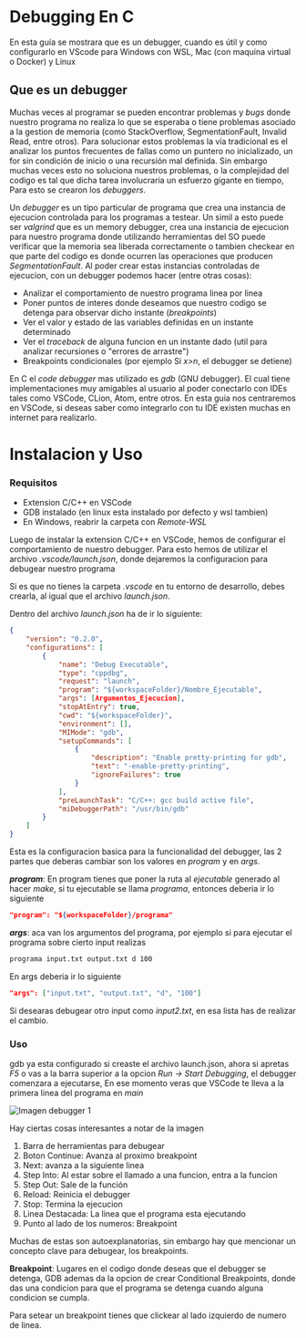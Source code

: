 # Debugging En C

En esta guía se mostrara que es un debugger, cuando es útil y como configurarlo en VScode para Windows con WSL, Mac (con maquina virtual o Docker) y Linux

## Que es un debugger
Muchas veces al programar se pueden encontrar problemas  y *bugs* donde nuestro programa no realiza lo que se esperaba o tiene problemas asociado a la gestion de memoria (como StackOverflow, SegmentationFault, Invalid Read, entre otros). 
Para solucionar estos problemas la vía tradicional es el analizar los puntos frecuentes de fallas como un puntero no inicializado, un for sin condición de inicio o una recursión mal definida. Sin embargo muchas veces esto no soluciona nuestros problemas, o la complejidad del codigo es tal que dicha tarea involucraria un esfuerzo gigante en tiempo, Para esto se crearon los *debuggers*.

Un *debugger* es un tipo particular de programa que crea una instancia de ejecucion controlada para los programas a testear. Un simil a esto puede ser *valgrind* que es un memory debugger, crea una instancia de ejecucion para nuestro programa donde utilizando herramientas del SO puede verificar que la memoria sea liberada correctamente o tambien checkear en que parte del codigo es donde ocurren las operaciones que producen *SegmentationFault*.
Al poder crear estas instancias controladas de ejecucion, con un debugger podemos hacer (entre otras cosas):

- Analizar el comportamiento de nuestro programa linea por linea
- Poner puntos de interes donde deseamos que nuestro codigo se detenga para observar dicho instante (*breakpoints*)
- Ver el valor y estado de las variables definidas en un instante determinado
- Ver el *traceback* de alguna funcion en un instante dado (util para analizar recursiones o "errores de arrastre")
- Breakpoints condicionales (por ejemplo Si *x>n*, el debugger se detiene)

En C el *code debugger* mas utilizado es *gdb* (GNU debugger). El cual tiene implementaciones muy amigables al usuario al poder conectarlo con IDEs tales como VSCode, CLion, Atom, entre otros. En esta guia nos centraremos en VSCode, si deseas saber como integrarlo con tu IDE existen muchas en internet para realizarlo.

# Instalacion y Uso

### Requisitos
- Extension C/C++ en VSCode
- GDB instalado (en linux esta instalado por defecto y wsl tambien)
- En Windows, reabrir la carpeta con *Remote-WSL*

Luego de instalar la extension C/C++ en VSCode, hemos de configurar el comportamiento de nuestro debugger. Para esto hemos de utilizar el archivo *.vscode/launch.json*, donde dejaremos la configuracion para debugear nuestro programa

Si es que no tienes la carpeta *.vscode* en tu entorno de desarrollo, debes crearla, al igual que el archivo *launch.json*.

Dentro del archivo *launch.json* ha de ir lo siguiente:

```json
{
    "version": "0.2.0",
    "configurations": [
        {
            "name": "Debug Executable",
            "type": "cppdbg",
            "request": "launch",
            "program": "${workspaceFolder}/Nombre_Ejecutable",
            "args": [Argumentos_Ejecucion],
            "stopAtEntry": true,
            "cwd": "${workspaceFolder}",
            "environment": [],
            "MIMode": "gdb",
            "setupCommands": [
                {
                    "description": "Enable pretty-printing for gdb",
                    "text": "-enable-pretty-printing",
                    "ignoreFailures": true
                }
            ],
            "preLaunchTask": "C/C++: gcc build active file",
            "miDebuggerPath": "/usr/bin/gdb"
        }
    ]
}
``` 
Esta es la configuracion basica para la funcionalidad del debugger, las 2 partes que deberas cambiar son los valores en *program* y en *args*.

***program***: En program tienes que poner la ruta al *ejecutable* generado al hacer *make*, si tu ejecutable se llama *programa*, entonces deberia ir lo siguiente
```json
"program": "${workspaceFolder}/programa"
```

***args***: aca van los argumentos del programa, por ejemplo si para ejecutar el programa sobre cierto input realizas 
``` sh
programa input.txt output.txt d 100
```
En args deberia ir lo siguiente
```json
"args": ["input.txt", "output.txt", "d", "100"]
```
Si desearas debugear otro input como *input2.txt*, en esa lista has de realizar el cambio.

### Uso

gdb ya esta configurado si creaste el archivo launch.json, ahora si apretas *F5* o vas a la barra superior a la opcion *Run -> Start Debugging*, el debugger comenzara a ejecutarse, En ese momento veras que VSCode te lleva a la primera linea del programa en *main*

![Imagen debugger 1](images/1.png)

Hay ciertas cosas interesantes a notar de la imagen

   1. Barra de herramientas para debugear
   2. Boton Continue: Avanza al proximo breakpoint
   3. Next: avanza a la siguiente linea
   4. Step Into: Al estar sobre el llamado a una funcion, entra a la funcion
   5. Step Out: Sale de la función
   6. Reload: Reinicia el debugger
   7. Stop: Termina la ejecucion
   8. Linea Destacada: La linea que el programa esta ejecutando
   9. Punto al lado de los numeros: Breakpoint

Muchas de estas son autoexplanatorias, sin embargo hay que mencionar un concepto clave para debugear, los breakpoints. 

**Breakpoint**: Lugares en el codigo donde deseas que el debugger se detenga, GDB ademas da la opcion de crear Conditional Breakpoints, donde das una condicion para que el programa se detenga cuando alguna condicion se cumpla.

Para setear un breakpoint tienes que clickear al lado izquierdo de numero de linea.